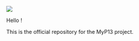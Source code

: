 ![](https://user-images.githubusercontent.com/56651736/72690478-1293fc00-3b1d-11ea-855e-099b8d1767c8.png)

Hello ! 

This is the official repository for the MyP13 project.

